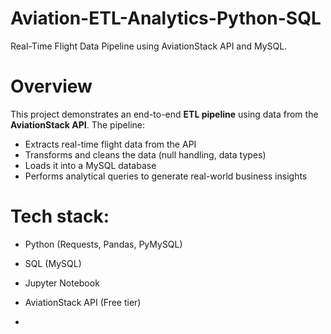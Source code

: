 # Aviation-ETL-Analytics-Python-SQL
Real-Time Flight Data Pipeline using AviationStack API and MySQL.

# Overview
This project demonstrates an end-to-end **ETL pipeline** using data from the **AviationStack API**. The pipeline:
- Extracts real-time flight data from the API
- Transforms and cleans the data (null handling, data types)
- Loads it into a MySQL database
- Performs analytical queries to generate real-world business insights

# Tech stack:
- Python (Requests, Pandas, PyMySQL)
- SQL (MySQL)
- Jupyter Notebook
- AviationStack API (Free tier)

- 
